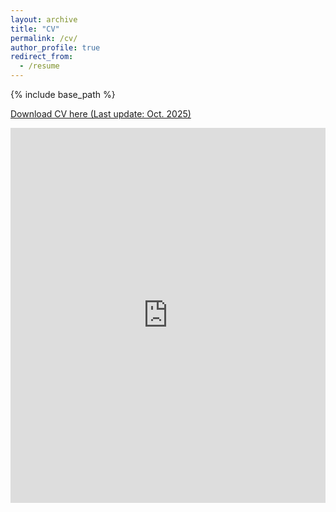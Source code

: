 ```yaml
---
layout: archive
title: "CV"
permalink: /cv/
author_profile: true
redirect_from:
  - /resume
---
```


{% include base_path %}

[Download CV here (Last update: Oct. 2025)](https://donghokim0224.github.io/files/CV.pdf)

<embed src="https://donghokim0224.github.io/files/CV.pdf" width="100%" height="600px" type="application/pdf">